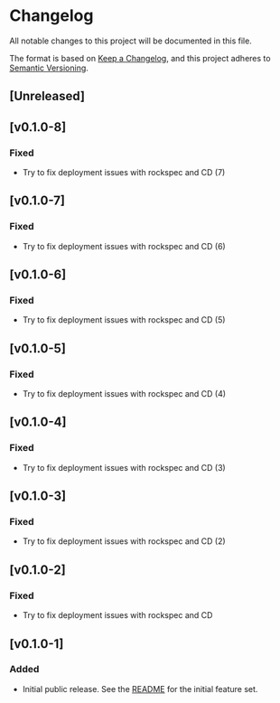 # Changelog

All notable changes to this project will be documented in this file.

The format is based on [Keep a Changelog](https://keepachangelog.com/en/1.1.0/),
and this project adheres to [Semantic Versioning](https://semver.org/spec/v2.0.0.html).

## [Unreleased]

## [v0.1.0-8]

### Fixed

-   Try to fix deployment issues with rockspec and CD (7)

## [v0.1.0-7]

### Fixed

-   Try to fix deployment issues with rockspec and CD (6)

## [v0.1.0-6]

### Fixed

-   Try to fix deployment issues with rockspec and CD (5)

## [v0.1.0-5]

### Fixed

-   Try to fix deployment issues with rockspec and CD (4)

## [v0.1.0-4]

### Fixed

-   Try to fix deployment issues with rockspec and CD (3)

## [v0.1.0-3]

### Fixed

-   Try to fix deployment issues with rockspec and CD (2)

## [v0.1.0-2]

### Fixed

-   Try to fix deployment issues with rockspec and CD

## [v0.1.0-1]

### Added

-   Initial public release. See the [README](https://github.com/LuaLS/luarocks-build-addon/tree/v0.1.0-1) for the initial feature set.
